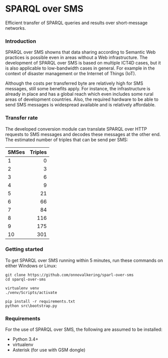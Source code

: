 # SPARQL over SMS
Efficient transfer of SPARQL queries and results over short-message networks.

### Introduction
SPARQL over SMS showns that data sharing according to Semantic Web practices is possible even in areas without a Web infrastructure. 
The development of SPARQL over SMS is based on multiple ICT4D cases, but it is also applicable to low-bandwidth cases in general.
For example in the context of disaster management or the Internet of Things (IoT).

Although the costs per transferred byte are relatively high for SMS messages, still some benefits apply. 
For instance, the infrastructure is already in place and has a global reach which even includes some rural areas of development countries. 
Also, the required hardware to be able to send SMS messages is widespread available and is relatively affordable.

### Transfer rate
The developed conversion module can translate SPARQL over HTTP requests to SMS messages and decodes these messages at the other end.
The estimated number of triples that can be send per SMS:

| SMSes | Triples |
| ----- | -----:|
| 1 | 0 |
| 2 | 3 |
| 3 | 6 |
| 4 | 9 |
| 5 | 21 |
| 6 | 66 |
| 7 | 84 |
| 8 | 116 |
| 9 | 175 |
| 10 | 301 |

### Getting started
To get SPARQL over SMS running within 5 minutes, run these commands on either Windows or Linux:

```shell
git clone https://github.com/onnovalkering/sparl-over-sms
cd sparql-over-sms

virtualenv venv
./venv/Scripts/activate

pip install -r requirements.txt
python src\bootstrap.py
```

### Requirements
For the use of SPARQL over SMS, the following are assumed to be installed:

- Python 3.4+
- virtualenv
- Asterisk (for use with GSM dongle)

